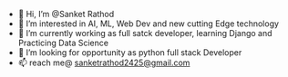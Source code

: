 - 👋 Hi, I’m @Sanket Rathod
- 👀 I’m interested in AI, ML, Web Dev and new cutting Edge technology
- 🌱 I’m currently working as full satck developer, learning Django and Practicing Data Science 
- 💞️ I’m looking for opportunity as python full stack Developer
- 📫  reach me@ sanketrathod2425@gmail.com

<!---
Sanket-Rathod-25/Sanket-Rathod-25 is a ✨ special ✨ repository because its `README.md` (this file) appears on your GitHub profile.
You can click the Preview link to take a look at your changes.
--->
